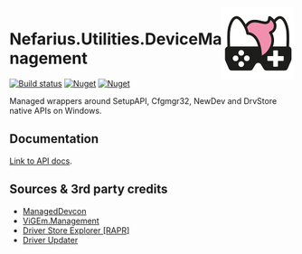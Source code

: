 <img src="assets/NSS-128x128.png" align="right" />

# Nefarius.Utilities.DeviceManagement

[![Build status](https://ci.appveyor.com/api/projects/status/x6ylnh2c6p3l12pw?svg=true)](https://ci.appveyor.com/project/nefarius/nefarius-utilities-devicemanagement) 
[![Nuget](https://img.shields.io/nuget/v/Nefarius.Utilities.DeviceManagement)](https://www.nuget.org/packages/Nefarius.Utilities.DeviceManagement/) [![Nuget](https://img.shields.io/nuget/dt/Nefarius.Utilities.DeviceManagement)](https://www.nuget.org/packages/Nefarius.Utilities.DeviceManagement/)

Managed wrappers around SetupAPI, Cfgmgr32, NewDev and DrvStore native APIs on Windows.

## Documentation

[Link to API docs](docs/index.md).

## Sources & 3rd party credits

- [ManagedDevcon](https://github.com/nefarius/ManagedDevcon)
- [ViGEm.Management](https://github.com/ViGEm/ViGEm.Management)
- [Driver Store Explorer [RAPR]](https://github.com/lostindark/DriverStoreExplorer)
- [Driver Updater](https://github.com/WOA-Project/DriverUpdater)

